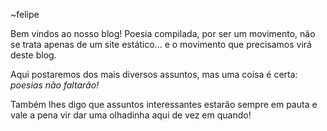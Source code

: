 ~felipe

Bem vindos ao nosso blog! Poesia compilada, por ser um movimento, não se trata apenas de um site estático... e o movimento que precisamos virá deste blog.

Aqui postaremos dos mais diversos assuntos, mas uma coisa é certa: *poesias não faltarão!*

Também lhes digo que assuntos interessantes estarão sempre em pauta e vale a pena vir dar uma olhadinha aqui de vez em quando!
